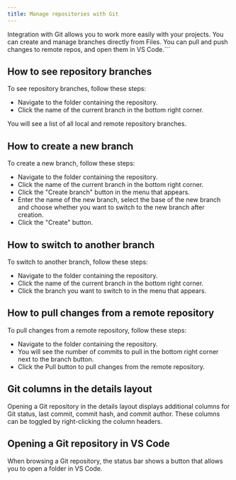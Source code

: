 ```yaml
---
title: Manage repositories with Git
---
```


Integration with Git allows you to work more easily with your projects. You can create and manage branches directly from Files. You can pull and push changes to remote repos, and open them in VS Code.```

## How to see repository branches

To see repository branches, follow these steps:

- Navigate to the folder containing the repository.
- Click the name of the current branch in the bottom right corner.

You will see a list of all local and remote repository branches.

## How to create a new branch

To create a new branch, follow these steps:

- Navigate to the folder containing the repository.
- Click the name of the current branch in the bottom right corner.
- Click the "Create branch" button in the menu that appears.
- Enter the name of the new branch, select the base of the new branch and choose whether you want to switch to the new branch after creation.
- Click the "Create" button.

## How to switch to another branch

To switch to another branch, follow these steps:

- Navigate to the folder containing the repository.
- Click the name of the current branch in the bottom right corner.
- Click the branch you want to switch to in the menu that appears.

## How to pull changes from a remote repository

To pull changes from a remote repository, follow these steps:

- Navigate to the folder containing the repository.
- You will see the number of commits to pull in the bottom right corner next to the branch button.
- Click the Pull button to pull changes from the remote repository.

## Git columns in the details layout

Opening a Git repository in the details layout displays additional columns for Git status, last commit, commit hash, and commit author. These columns can be toggled by right-clicking the column headers.

## Opening a Git repository in VS Code

When browsing a Git repository, the status bar shows a button that allows you to open a folder in VS Code.
